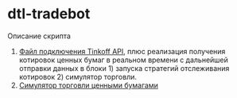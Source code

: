 # dtl-tradebot

Описание скрипта

1. [Файл подключения Tinkoff API](https://github.com/Skreaper777/dtl-tradebot/blob/master/bot_trading/traiding_bot.py), плюс реализация получения котировок ценных бумаг в реальном времени с дальнейшей отправки данных в блоки 1) запуска стратегий отслеживания котировок 2) симулятор торговли.
2. [Симулятор торговли ценными бумагами](https://github.com/Skreaper777/dtl-tradebot/blob/master/bot_trading/lib/trading/trading_main.py)
